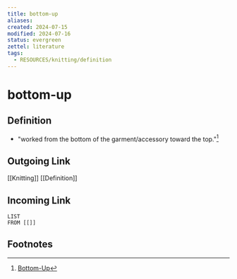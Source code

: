 ```yaml
---
title: bottom-up
aliases: 
created: 2024-07-15
modified: 2024-07-16
status: evergreen
zettel: literature
tags:
  - RESOURCES/knitting/definition
---
```

# bottom-up
## Definition
- "worked from the bottom of the garment/accessory toward the top."[^1]
## Outgoing Link
[[Knitting]]
[[Definition]]
## Incoming Link
```dataview
LIST
FROM [[]]
```
## Footnotes

[^1]: [Bottom-Up](https://www.ravelry.com/patterns/attributes/bottom-up)